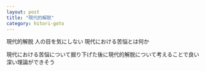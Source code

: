 ```yaml
---
layout: post
title: "現代的解脱"
category: hitori-goto
---
```


現代的解脱
人の目を気にしない
現代における苦悩とは何か

現代における苦悩について掘り下げた後に現代的解脱について考えることで良い深い理論ができそう